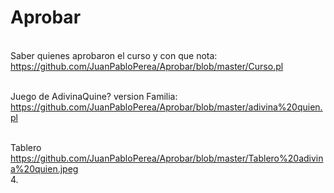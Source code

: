 # Aprobar
<br/>Saber quienes aprobaron el curso y con que nota:
<br/>https://github.com/JuanPabloPerea/Aprobar/blob/master/Curso.pl

<br/>Juego de AdivinaQuine? version Familia:
<br/>https://github.com/JuanPabloPerea/Aprobar/blob/master/adivina%20quien.pl

<br/>Tablero
<br/>https://github.com/JuanPabloPerea/Aprobar/blob/master/Tablero%20adivina%20quien.jpeg
<br/>4.
